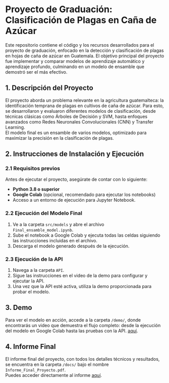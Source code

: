 
# Proyecto de Graduación: Clasificación de Plagas en Caña de Azúcar

Este repositorio contiene el código y los recursos desarrollados para el proyecto de graduación, enfocado en la detección y clasificación de plagas en hojas de caña de azúcar en Guatemala. El objetivo principal del proyecto fue implementar y comparar modelos de aprendizaje automático y aprendizaje profundo, culminando en un modelo de ensamble que demostró ser el más efectivo.

## 1. Descripción del Proyecto

El proyecto aborda un problema relevante en la agricultura guatemalteca: la identificación temprana de plagas en cultivos de caña de azúcar. Para esto, se desarrollaron y evaluaron diferentes modelos de clasificación, desde técnicas clásicas como Árboles de Decisión y SVM, hasta enfoques avanzados como Redes Neuronales Convolucionales (CNN) y Transfer Learning.  
El modelo final es un ensamble de varios modelos, optimizado para maximizar la precisión en la clasificación de plagas.  

## 2. Instrucciones de Instalación y Ejecución

### **2.1 Requisitos previos**

Antes de ejecutar el proyecto, asegúrate de contar con lo siguiente:  
- **Python 3.8 o superior**  
- **Google Colab** (opcional, recomendado para ejecutar los notebooks)  
- Acceso a un entorno de ejecución para Jupyter Notebook.

### **2.2 Ejecución del Modelo Final**

1. Ve a la carpeta `src/models` y abre el archivo `Final_ensamble_model.ipynb`.
2. Sube el notebook a Google Colab y ejecuta todas las celdas siguiendo las instrucciones incluidas en el archivo.
3. Descarga el modelo generado después de la ejecución.

### **2.3 Ejecución de la API**

1. Navega a la carpeta `API`.
2. Sigue las instrucciones en el video de la demo para configurar y ejecutar la API.
3. Una vez que la API esté activa, utiliza la demo proporcionada para probar el modelo.

## 3. Demo

Para ver el modelo en acción, accede a la carpeta `/demo/`, donde encontrarás un video que demuestra el flujo completo: desde la ejecución del modelo en Google Colab hasta las pruebas con la API. [aquí](./demo/demo.mp4).

## 4. Informe Final

El informe final del proyecto, con todos los detalles técnicos y resultados, se encuentra en la carpeta `/docs/` bajo el nombre `Informe_Final_Proyecto.pdf`.  
Puedes acceder directamente al informe [aquí](./docs/Trabajo_de_Graduación.pdf).


